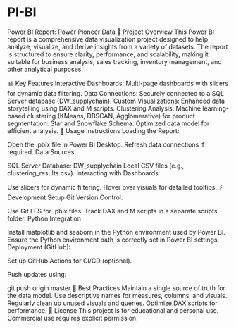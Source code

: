 # PI-BI
Power BI Report: Power Pioneer Data
📌 Project Overview
This Power BI report is a comprehensive data visualization project designed to help analyze, visualize, and derive insights from a variety of datasets. The report is structured to ensure clarity, performance, and scalability, making it suitable for business analysis, sales tracking, inventory management, and other analytical purposes.

📊 Key Features
Interactive Dashboards: Multi-page dashboards with slicers for dynamic data filtering.
Data Connections: Securely connected to a SQL Server database (DW_supplychain).
Custom Visualizations: Enhanced data storytelling using DAX and M scripts.
Clustering Analysis: Machine learning-based clustering (KMeans, DBSCAN, Agglomerative) for product segmentation.
Star and Snowflake Schema: Optimized data model for efficient analysis.
🚀 Usage Instructions
Loading the Report:

Open the .pbix file in Power BI Desktop.
Refresh data connections if required.
Data Sources:

SQL Server Database: DW_supplychain
Local CSV files (e.g., clustering_results.csv).
Interacting with Dashboards:

Use slicers for dynamic filtering.
Hover over visuals for detailed tooltips.
⚡ Development Setup
Git Version Control:

Use Git LFS for .pbix files.
Track DAX and M scripts in a separate scripts folder.
Python Integration:

Install matplotlib and seaborn in the Python environment used by Power BI.
Ensure the Python environment path is correctly set in Power BI settings.
Deployment (GitHub):

Set up GitHub Actions for CI/CD (optional).

Push updates using:

git push origin master
🚦 Best Practices
Maintain a single source of truth for the data model.
Use descriptive names for measures, columns, and visuals.
Regularly clean up unused visuals and queries.
Optimize DAX scripts for performance.
📌 License
This project is for educational and personal use. Commercial use requires explicit permission.
